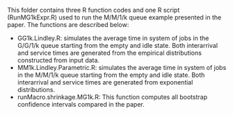 This folder contains three R function codes and one R script (RunMG1kExpr.R) used to run the M/M/1/k queue example presented in the paper. The functions are described below:
* GG1k.Lindley.R: simulates the average time in system of jobs in the G/G/1/k queue starting from the empty and idle state. Both interarrival and service times are generated from the empirical distributions constructed from input data.
* MM1k.Lindley.Parametric.R: simulates the average time in system of jobs in the M/M/1/k queue starting from the empty and idle state. Both interarrival and service times are generated from exponential distributions.
* runMacro.shrinkage.MG1k.R: This function computes all bootstrap confidence intervals compared in the paper. 
 
